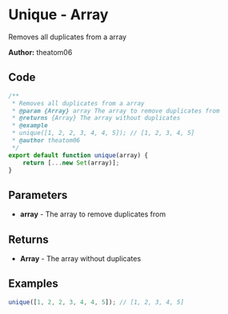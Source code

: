 # Unique - Array
Removes all duplicates from a array

**Author:** theatom06


## Code
```js
/**
 * Removes all duplicates from a array
 * @param {Array} array The array to remove duplicates from
 * @returns {Array} The array without duplicates
 * @example
 * unique([1, 2, 2, 3, 4, 4, 5]); // [1, 2, 3, 4, 5]
 * @author theatom06
 */
export default function unique(array) {
    return [...new Set(array)];
}
```

## Parameters
* **array** - The array to remove duplicates from


## Returns
* **Array** - The array without duplicates


## Examples
```js
unique([1, 2, 2, 3, 4, 4, 5]); // [1, 2, 3, 4, 5]

```
